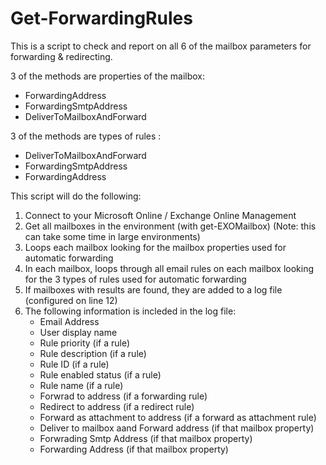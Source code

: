 # Get-ForwardingRules
This is a script to check and report on all 6 of the mailbox parameters for forwarding &amp; redirecting.

3 of the methods are properties of the mailbox:
  - ForwardingAddress 
  - ForwardingSmtpAddress
  - DeliverToMailboxAndForward

3 of the methods are types of rules :
  - DeliverToMailboxAndForward
  - ForwardingSmtpAddress
  - ForwardingAddress

This script will do the following:
  1. Connect to your Microsoft Online / Exchange Online Management
  2. Get all mailboxes in the environment (with get-EXOMailbox) (Note: this can take some time in large environments)
  3. Loops each mailbox looking for the mailbox properties used for automatic forwarding
  5. In each mailbox, loops through all email rules on each mailbox looking for the 3 types of rules used for automatic forwarding
  6. If mailboxes with results are found, they are added to a log file (configured on line 12)
  7. The following information is incleded in the log file:
     - Email Address
     - User display name
     - Rule priority (if a rule)
     - Rule description (if a rule)
     - Rule ID (if a rule)
     - Rule enabled status (if a rule)
     - Rule name (if a rule)
     - Forwrad to address (if a forwarding rule)
     - Redirect to address (if a redirect rule)
     - Forward as attachment to address (if a forward as attachment rule)
     - Deliver to mailbox aand Forward address (if that mailbox property)
     - Forwrading Smtp Address (if that mailbox property)
     - Forwarding Address (if that mailbox property)
